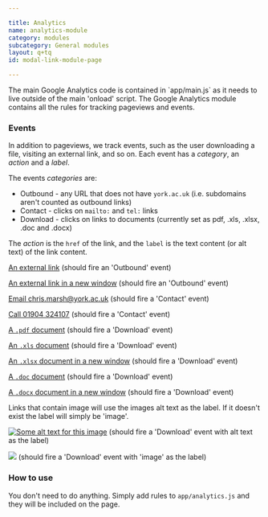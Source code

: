 ```yaml
---

title: Analytics
name: analytics-module
category: modules
subcategory: General modules
layout: q+tq
id: modal-link-module-page

---
```


<div class="lead"><p>The main Google Analytics code is contained in `app/main.js` as it needs to live outside of the main 'onload' script. The Google Analytics module contains all the rules for tracking pageviews and events.</p></div>

### Events

In addition to pageviews, we track events, such as the user downloading a file, visiting an external link, and so on. Each event has a _category_, an _action_ and a _label_.

The events _categories_ are:

* Outbound - any URL that does not have `york.ac.uk` (i.e. subdomains aren't counted as outbound links)
* Contact - clicks on `mailto:` and `tel:` links
* Download - clicks on links to documents (currently set as pdf, .xls, .xlsx, .doc and .docx)

The _action_ is the `href` of the link, and the `label` is the text content (or alt text) of the link content.

<a href="https://www.google.com">An external link</a> (should fire an 'Outbound' event)

<a href="https://www.google.com" target="_blank">An external link in a new window</a> (should fire an 'Outbound' event)

<a href="mailto:chris.marsh@york.ac.uk">Email chris.marsh@york.ac.uk</a> (should fire a 'Contact' event)

<a href="tel:01904324107">Call 01904 324107</a> (should fire a 'Contact' event)

<a href="media/test.pdf">A `.pdf` document</a> (should fire a 'Download' event)

<a href="media/test.xls">An `.xls` document</a> (should fire a 'Download' event)

<a href="media/test.xlsx" target="_blank">An `.xlsx` document in a new window</a> (should fire a 'Download' event)

<a href="media/test.doc">A `.doc` document</a> (should fire a 'Download' event)

<a href="media/test.docx" target="_blank">A `.docx` document in a new window</a> (should fire a 'Download' event)

Links that contain image will use the images alt text as the label. If it doesn't exist the label will simply be 'image'.

<a href="https://unsplash.it/1000/1000/?random"><img src="https://unsplash.it/100/100/?random" alt="Some alt text for this image"></a> (should fire a 'Download' event with alt text as the label)

<a href="https://unsplash.it/1000/1000/?random"><img src="https://unsplash.it/100/100/?random"></a> (should fire a 'Download' event with 'image' as the label)

### How to use

You don't need to do anything. Simply add rules to `app/analytics.js` and they will be included on the page.